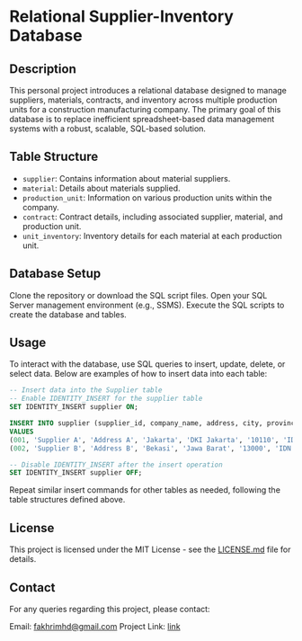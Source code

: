 # Relational Supplier-Inventory Database

## Description
This personal project introduces a relational database designed to manage suppliers, materials, contracts, and inventory across multiple production units for a construction manufacturing company. The primary goal of this database is to replace inefficient spreadsheet-based data management systems with a robust, scalable, SQL-based solution. 

## Table Structure

- `supplier`: Contains information about material suppliers.
- `material`: Details about materials supplied.
- `production_unit`: Information on various production units within the company.
- `contract`: Contract details, including associated supplier, material, and production unit.
- `unit_inventory`: Inventory details for each material at each production unit.

## Database Setup
Clone the repository or download the SQL script files.
Open your SQL Server management environment (e.g., SSMS).
Execute the SQL scripts to create the database and tables.

## Usage
To interact with the database, use SQL queries to insert, update, delete, or select data. Below are examples of how to insert data into each table:

```sql
-- Insert data into the Supplier table
-- Enable IDENTITY_INSERT for the supplier table
SET IDENTITY_INSERT supplier ON;

INSERT INTO supplier (supplier_id, company_name, address, city, province, postal_code, country)
VALUES 
(001, 'Supplier A', 'Address A', 'Jakarta', 'DKI Jakarta', '10110', 'IDN'),
(002, 'Supplier B', 'Address B', 'Bekasi', 'Jawa Barat', '13000', 'IDN');

-- Disable IDENTITY_INSERT after the insert operation
SET IDENTITY_INSERT supplier OFF;
```
Repeat similar insert commands for other tables as needed, following the table structures defined above.

## License
This project is licensed under the MIT License - see the [LICENSE.md](URL) file for details.

## Contact
For any queries regarding this project, please contact:

Email: fakhrimhd@gmail.com
Project Link: [link](https://fakhrimhd.webflow.io/work/project-1)
